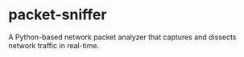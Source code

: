 # packet-sniffer
A Python-based network packet analyzer that captures and dissects network traffic in real-time.
